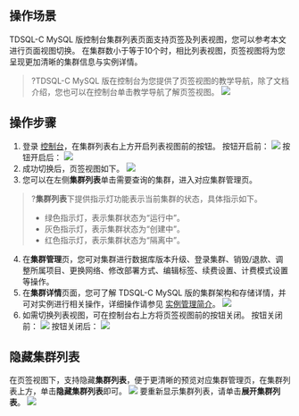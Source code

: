 ## 操作场景
TDSQL-C MySQL 版控制台集群列表页面支持页签及列表视图，您可以参考本文进行页面视图切换。
在集群数小于等于10个时，相比列表视图，页签视图将为您呈现更加清晰的集群信息与实例详情。
>?TDSQL-C MySQL 版在控制台为您提供了页签视图的教学导航，除了文档介绍，您也可以在控制台单击教学导航了解页签视图。
>![](https://qcloudimg.tencent-cloud.cn/raw/b83dba531069e6c56184a6019aaafef0.png)

## 操作步骤
1. 登录 [控制台](https://console.cloud.tencent.com/cynosdb/mysql#/)，在集群列表右上方开启列表视图前的按钮。
按钮开启前：
![](https://qcloudimg.tencent-cloud.cn/raw/1230f84d35fc5e87b382e24750efc216.png)
按钮开启后：
![](https://qcloudimg.tencent-cloud.cn/raw/2015af56f91b8d894e59509d1884cb2f.png)
2. 成功切换后，页签视图如下。
![](https://qcloudimg.tencent-cloud.cn/raw/9704ceb7b6965a5639b70ab7140936da.png)
3. 您可以在左侧**集群列表**单击需要查询的集群，进入对应集群管理页。
>?**集群列表**下提供指示灯功能表示当前集群的状态，具体指示如下。
>- 绿色指示灯，表示集群状态为“运行中”。
>- 灰色指示灯，表示集群状态为“创建中”。
>- 红色指示灯，表示集群状态为“隔离中”。
4. 在**集群管理**页，您可对集群进行数据库版本升级、登录集群、销毁/退款、调整所属项目、更换网络、修改部署方式、编辑标签、续费设置、计费模式设置等操作。
5. 在**集群详情**页面，您可了解 TDSQL-C MySQL 版的集群架构和存储详情，并可对实例进行相关操作，详细操作请参见 [实例管理简介](https://cloud.tencent.com/document/product/1003/62705)。
![](https://qcloudimg.tencent-cloud.cn/raw/2042d65903d926d1ce7116c359a182e8.png)
6. 如需切换列表视图，可在控制台右上方将页签视图前的按钮关闭。
按钮关闭前：
![](https://qcloudimg.tencent-cloud.cn/raw/2015af56f91b8d894e59509d1884cb2f.png)
按钮关闭后：
![](https://qcloudimg.tencent-cloud.cn/raw/1230f84d35fc5e87b382e24750efc216.png)

## 隐藏集群列表
在页签视图下，支持隐藏**集群列表**，便于更清晰的预览对应集群管理页，在集群列表上方，单击**隐藏集群列表**即可。
![](https://qcloudimg.tencent-cloud.cn/raw/397a5693d2ff57472547a722c731e9ba.png)
要重新显示集群列表，请单击**展开集群列表**。
![](https://qcloudimg.tencent-cloud.cn/raw/8489cd3a54afe7ae8969f571474f27df.png)
